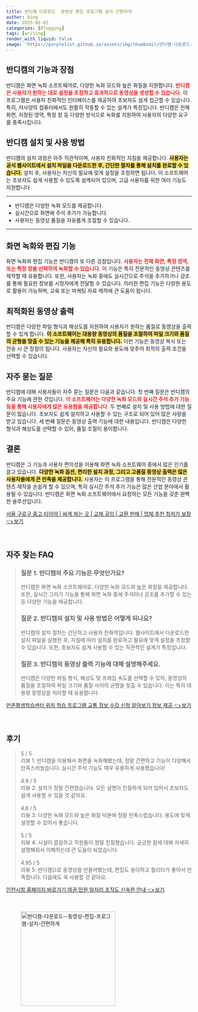 ```yaml
---
title: 반디캠 다운로드  동영상 편집 프로그램 설치 간편하게
author: bing
date: 2025-02-03
categories: [Blogging]
tags: [writing]
render_with_liquid: false
image: 'https://purplelist.github.io/assets/img/thumbnail/반디캠-다운로드--동영상-편집-프로그램-설치-간편하게.webp'
---
```



<h2 id='반디캠의 기능과 장점'>반디캠의 기능과 장점</h2>

<p>반디캠은 화면 녹화 소프트웨어로, 다양한 녹화 모드와 높은 화질을 지원합니다. <b><span style="color: #ee2323;">반디캠은 사용자가 원하는 대로 설정을 조정하고 효과적으로 동영상을 생성할 수 있습니다.</span></b> 이 프로그램은 사용자 친화적인 인터페이스를 제공하여 초보자도 쉽게 접근할 수 있습니다. 특히, 저사양의 컴퓨터에서도 원활히 작동할 수 있는 설계가 특징입니다. 반디캠은 전체 화면, 지정된 영역, 특정 창 등 다양한 방식으로 녹화를 지원하여 사용자의 다양한 요구를 충족시킵니다.</p>

<h2 id='반디캠 설치 및 사용 방법'>반디캠 설치 및 사용 방법</h2>

<p>반디캠의 설치 과정은 아주 직관적이며, 사용자 친화적인 지침을 제공합니다. <b><span style="background-color: #ffe066;">사용자는 공식 웹사이트에서 설치 파일을 다운로드한 후, 간단한 절차를 통해 설치를 완료할 수 있습니다.</span></b> 설치 후, 사용자는 자신의 필요에 맞게 설정을 조정하면 됩니다. 이 소프트웨어는 초보자도 쉽게 사용할 수 있도록 설계되어 있으며, 고급 사용자를 위한 여러 기능도 지원합니다.</p>

<hr />

<ul>
    <li>반디캠은 다양한 녹화 모드를 제공합니다.</li>
    <li>실시간으로 화면에 주석 추가가 가능합니다.</li>
    <li>사용자는 동영상 품질을 자유롭게 조절할 수 있습니다.</li>
</ul>

<hr />

<h2 id='화면 녹화와 편집 기능'>화면 녹화와 편집 기능</h2>

<p>화면 녹화와 편집 기능은 반디캠의 또 다른 강점입니다. <b><span style="color: #ee2323;">사용자는 전체 화면, 특정 영역, 또는 특정 창을 선택하여 녹화할 수 있습니다.</span></b> 이 기능은 특히 전문적인 동영상 콘텐츠를 제작할 때 유용합니다. 또한, 사용자는 녹화 중에도 실시간으로 주석을 추가하거나 강조를 통해 필요한 정보를 시청자에게 전달할 수 있습니다. 이러한 편집 기능은 다양한 용도로 활용이 가능하며, 교육 또는 마케팅 자료 제작에 큰 도움이 됩니다.</p>

<h2 id='최적화된 동영상 출력'>최적화된 동영상 출력</h2>

<p>반디캠은 다양한 파일 형식과 해상도를 지원하여 사용자가 원하는 품질로 동영상을 출력할 수 있게 합니다. <b><span style="background-color: #ffe066;">이 소프트웨어는 대용량 동영상의 품질을 조절하여 파일 크기와 품질의 균형을 맞출 수 있는 기능을 제공해 특히 유용합니다.</span></b> 이런 기능은 동영상 복사 또는 전송 시 큰 장점이 됩니다. 사용자는 자신의 필요와 용도에 맞추어 최적의 출력 조건을 선택할 수 있습니다.</p>

<h2 id='자주 묻는 질문'>자주 묻는 질문</h2>

<p>반디캠에 대해 사용자들이 자주 묻는 질문은 다음과 같습니다. 첫 번째 질문은 반디캠의 주요 기능에 관한 것입니다. <b><span style="color: #ee2323;">이 소프트웨어는 다양한 녹화 모드와 실시간 주석 추가 기능 등을 통해 사용자에게 많은 유용함을 제공합니다.</span></b> 두 번째로 설치 및 사용 방법에 대한 질문이 많습니다. 초보자도 쉽게 설치하고 사용할 수 있는 구조로 되어 있어 많은 사랑을 받고 있습니다. 세 번째 질문은 동영상 출력 기능에 대한 내용입니다. 반디캠은 다양한 형식과 해상도를 선택할 수 있어, 품질 조절이 용이합니다.</p>

<h2 id='결론'>결론</h2>

<p>반디캠은 그 기능과 사용자 편의성을 이용해 화면 녹화 소프트웨어 중에서 많은 인기를 끌고 있습니다. <b><span style="background-color: #ffe066;">다양한 녹화 옵션, 편리한 설치 과정, 그리고 고품질 동영상 출력은 많은 사용자들에게 큰 만족을 제공합니다.</span></b> 사용자는 이 프로그램을 통해 전문적인 동영상 콘텐츠 제작을 손쉽게 할 수 있으며, 특히 실시간 주석 추가 기능은 많은 산업 분야에서 활용될 수 있습니다. 반디캠은 화면 녹화 소프트웨어에서 요청하는 모든 기능을 갖춘 완벽한 솔루션입니다.</p>


<p><a class="click-button" title="서울 구로구 중고 타이어 | 싸게 파는 곳 | 교체 공임 | 교환 판매 | 업체 추천 최저가 보장" href="https://purplelist.github.io/posts/%EC%84%9C%EC%9A%B8-%EA%B5%AC%EB%A1%9C%EA%B5%AC-%EC%A4%91%EA%B3%A0-%ED%83%80%EC%9D%B4%EC%96%B4-%EC%8B%B8%EA%B2%8C-%ED%8C%8C%EB%8A%94-%EA%B3%B3-%EA%B5%90%EC%B2%B4-%EA%B3%B5%EC%9E%84-%EA%B5%90%ED%99%98-%ED%8C%90%EB%A7%A4-%EC%97%85%EC%B2%B4-%EC%B6%94%EC%B2%9C-%EC%B5%9C%EC%A0%80%EA%B0%80-%EB%B3%B4%EC%9E%A5/" rel="dofollow">서울 구로구 중고 타이어 | 싸게 파는 곳 | 교체 공임 | 교환 판매 | 업체 추천 최저가 보장 👈 보기</a></p><br>
<h2 id='자주_찾는_FAQ'>자주 찾는 FAQ</h2>
<div itemscope="" itemtype="https://schema.org/FAQPage"> 
<blockquote> 
<div itemscope="" itemprop="mainEntity" itemtype="https://schema.org/Question"> 
<h3 itemprop="name">질문 1. 반디캠의 주요 기능은 무엇인가요?</h3> 
<div itemscope="" itemprop="acceptedAnswer" itemtype="https://schema.org/Answer"> 
<span itemprop="text"> 
<p>반디캠은 화면 녹화 소프트웨어로, 다양한 녹화 모드와 높은 화질을 제공합니다. 또한, 실시간 그리기 기능을 통해 화면 녹화 중에 주석이나 강조를 추가할 수 있는 등 다양한 기능을 제공합니다.</p> 
</span> 
</div> 
</div> 

<div itemscope="" itemprop="mainEntity" itemtype="https://schema.org/Question"> 
<h3 itemprop="name">질문 2. 반디캠의 설치 및 사용 방법은 어떻게 되나요?</h3> 
<div itemscope="" itemprop="acceptedAnswer" itemtype="https://schema.org/Answer"> 
<span itemprop="text"> 
<p>반디캠의 설치 절차는 간단하고 사용자 친화적입니다. 웹사이트에서 다운로드한 설치 파일을 실행한 후, 지침에 따라 설치를 완료하고 필요에 맞게 설정을 조정할 수 있습니다. 또한, 초보자도 쉽게 사용할 수 있는 직관적인 설계가 특징입니다.</p> 
</span> 
</div> 
</div> 

<div itemscope="" itemprop="mainEntity" itemtype="https://schema.org/Question"> 
<h3 itemprop="name">질문 3. 반디캠의 동영상 출력 기능에 대해 설명해주세요.</h3> 
<div itemscope="" itemprop="acceptedAnswer" itemtype="https://schema.org/Answer"> 
<span itemprop="text"> 
<p>반디캠은 다양한 파일 형식, 해상도 및 프레임 속도를 선택할 수 있어, 동영상의 품질을 조절하여 파일 크기와 품질 사이의 균형을 맞출 수 있습니다. 이는 특히 대용량 동영상을 처리할 때 유용합니다.</p> 
</span> 
</div> 
</div> 
</blockquote> 
</div>
<p><a class="click-button" title="만촌평생학습센터 위치 학습 프로그램 교통 정보 수강 신청 알아보기 정보 제공" href="https://purplelist.github.io/posts/%EB%A7%8C%EC%B4%8C%ED%8F%89%EC%83%9D%ED%95%99%EC%8A%B5%EC%84%BC%ED%84%B0-%EC%9C%84%EC%B9%98-%ED%95%99%EC%8A%B5-%ED%94%84%EB%A1%9C%EA%B7%B8%EB%9E%A8-%EA%B5%90%ED%86%B5-%EC%A0%95%EB%B3%B4-%EC%88%98%EA%B0%95-%EC%8B%A0%EC%B2%AD-%EC%95%8C%EC%95%84%EB%B3%B4%EA%B8%B0-%EC%A0%95%EB%B3%B4-%EC%A0%9C%EA%B3%B5/" rel="dofollow">만촌평생학습센터 위치 학습 프로그램 교통 정보 수강 신청 알아보기 정보 제공 👈 보기</a></p><br>
<h2 id='후기'>후기</h2>
<div itemscope itemtype="https://schema.org/Product">
  <blockquote>
  <div itemprop="review" itemscope itemtype="https://schema.org/Review">
      <div itemprop="reviewRating" itemscope itemtype="https://schema.org/Rating"> <span itemprop="ratingValue">5</span> / <span itemprop="bestRating">5</span> </div>
      <span itemprop="reviewBody">리뷰 1: 반디캠을 이용해서 화면을 녹화해봤는데, 정말 간편하고 기능이 다양해서 만족스러웠습니다. 실시간 주석 기능도 매우 유용하게 사용했습니다!</span>
  </div>
  <br>
  <div itemprop="review" itemscope itemtype="https://schema.org/Review">
      <div itemprop="reviewRating" itemscope itemtype="https://schema.org/Rating"> <span itemprop="ratingValue">4.9</span> / <span itemprop="bestRating">5</span> </div>
      <span itemprop="reviewBody">리뷰 2: 설치가 정말 간편했습니다. 모든 설명이 친절하게 되어 있어서 초보자도 쉽게 사용할 수 있을 것 같아요.</span>
  </div>
  <br>
  <div itemprop="review" itemscope itemtype="https://schema.org/Review">
      <div itemprop="reviewRating" itemscope itemtype="https://schema.org/Rating"> <span itemprop="ratingValue">4.8</span> / <span itemprop="bestRating">5</span> </div>
      <span itemprop="reviewBody">리뷰 3: 다양한 녹화 모드와 높은 화질 덕분에 정말 만족스럽습니다. 용도에 맞게 설정할 수 있어서 좋습니다.</span>
  </div>
  <br>
  <div itemprop="review" itemscope itemtype="https://schema.org/Review">
      <div itemprop="reviewRating" itemscope itemtype="https://schema.org/Rating"> <span itemprop="ratingValue">5</span> / <span itemprop="bestRating">5</span> </div>
      <span itemprop="reviewBody">리뷰 4: 시설이 깔끔하고 직원들이 정말 친절했습니다. 궁금한 점에 대해 자세히 설명해줘서 이해하는데 큰 도움이 되었습니다.</span>
  </div>
  <br>
  <div itemprop="review" itemscope itemtype="https://schema.org/Review">
      <div itemprop="reviewRating" itemscope itemtype="https://schema.org/Rating"> <span itemprop="ratingValue">4.95</span> / <span itemprop="bestRating">5</span> </div>
      <span itemprop="reviewBody">리뷰 5: 반디캠으로 동영상을 만들어봤는데, 편집도 용이하고 퀄리티가 좋아서 만족합니다. 다음에도 꼭 사용할 것 같아요.</span>
  </div>
  </blockquote>
</div>
<p><a class="click-button" title="인천시청 홈페이지 바로가기 여권 민원 일자리 조직도 신속한 안내" href="https://purplelist.github.io/posts/%EC%9D%B8%EC%B2%9C%EC%8B%9C%EC%B2%AD-%ED%99%88%ED%8E%98%EC%9D%B4%EC%A7%80-%EB%B0%94%EB%A1%9C%EA%B0%80%EA%B8%B0-%EC%97%AC%EA%B6%8C-%EB%AF%BC%EC%9B%90-%EC%9D%BC%EC%9E%90%EB%A6%AC-%EC%A1%B0%EC%A7%81%EB%8F%84-%EC%8B%A0%EC%86%8D%ED%95%9C-%EC%95%88%EB%82%B4/" rel="dofollow">인천시청 홈페이지 바로가기 여권 민원 일자리 조직도 신속한 안내 👈 보기</a></p><br>
<figure class="image"><img src="https://purplelist.github.io/assets/img/thumbnail/반디캠-다운로드--동영상-편집-프로그램-설치-간편하게.webp" alt="반디캠-다운로드--동영상-편집-프로그램-설치-간편하게" width="256" height="256"></figure>